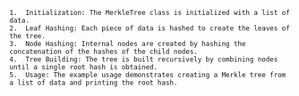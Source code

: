 	1.	Initialization: The MerkleTree class is initialized with a list of data.
	2.	Leaf Hashing: Each piece of data is hashed to create the leaves of the tree.
	3.	Node Hashing: Internal nodes are created by hashing the concatenation of the hashes of the child nodes.
	4.	Tree Building: The tree is built recursively by combining nodes until a single root hash is obtained.
	5.	Usage: The example usage demonstrates creating a Merkle tree from a list of data and printing the root hash.
